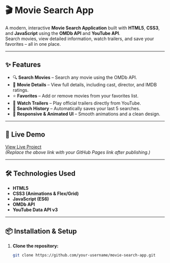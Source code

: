 # 🎬 Movie Search App

A modern, interactive **Movie Search Application** built with **HTML5**, **CSS3**, and **JavaScript** using the **OMDb API** and **YouTube API**.  
Search movies, view detailed information, watch trailers, and save your favorites – all in one place.

---

## ✨ Features
- 🔍 **Search Movies** – Search any movie using the OMDb API.
- 📄 **Movie Details** – View full details, including cast, director, and IMDB ratings.
- ⭐ **Favorites** – Add or remove movies from your favorites list.
- 🎥 **Watch Trailers** – Play official trailers directly from YouTube.
- 📜 **Search History** – Automatically saves your last 5 searches.
- 🎨 **Responsive & Animated UI** – Smooth animations and a clean design.

---

## 🚀 Live Demo
[View Live Project](https://your-username.github.io/movie-search-app/)  
*(Replace the above link with your GitHub Pages link after publishing.)*

---

## 🛠️ Technologies Used
- **HTML5**  
- **CSS3 (Animations & Flex/Grid)**  
- **JavaScript (ES6)**  
- **OMDb API**  
- **YouTube Data API v3**  

---

## 📦 Installation & Setup
1. **Clone the repository:**
   ```bash
   git clone https://github.com/your-username/movie-search-app.git
